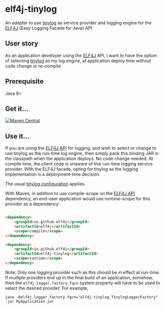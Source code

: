# elf4j-tinylog

An adapter to use [tinylog](https://tinylog.org/v2/) as service provider and logging engine for
the [ELF4J](https://github.com/elf4j/elf4j) (Easy Logging Facade for Java) API

## User story

As an application developer using the [ELF4J](https://github.com/elf4j/elf4j) API, I want to have the option of
selecting [tinylog](https://tinylog.org/v2/) as my log engine, at application deploy time without code change or
re-compile.

## Prerequisite

Java 8+

## Get it...

[![Maven Central](https://img.shields.io/maven-central/v/io.github.elf4j/elf4j-tinylog.svg?label=Maven%20Central)](https://search.maven.org/search?q=g:%22io.github.elf4j%22%20AND%20a:%22elf4j-tinylog%22)

## Use it...

If you are using the [ELF4J API](https://github.com/elf4j/elf4j) for logging, and wish to select or
change to use tinylog as the run-time log engine, then simply pack this binding JAR in the classpath when the
application deploys. No code change needed. At compile time, the client code is unaware of this run-time logging service
provider. With the ELF4J facade, opting for tinylog as the logging implementation is a deployment-time decision.

The usual [tinylog configuration](https://tinylog.org/v2/configuration/) applies.

With Maven, in addition to use compile-scope on the [ELF4J API](https://github.com/elf4j/elf4j) dependency, an end-user
application would use runtime-scope for this provider as a dependency:

```html

<dependency>
    <groupId>io.github.elf4j</groupId>
    <artifactId>elf4j</artifactId>
    <scope>compile</scope>
</dependency>

<dependency>
    <groupId>io.github.elf4j</groupId>
    <artifactId>elf4j-tinylog</artifactId>
    <scope>runtime</scope>
</dependency>
```

Note: Only one logging provider such as this should be in effect at run-time. If multiple providers end up in the final
build of an application, somehow, then the `elf4j.logger.factory.fqcn` system property will have to be used to select
the desired provider. For example,

```
java -Delf4j.logger.factory.fqcn="elf4j.tinylog.TinylogLoggerFactory" -jar MyApplication.jar
```